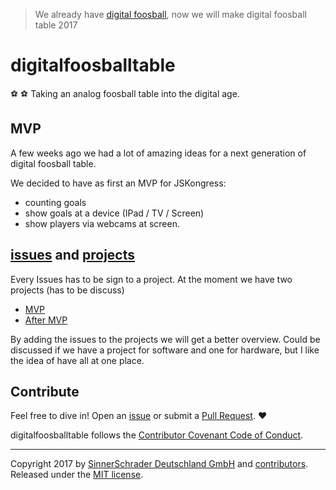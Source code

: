 > We already have [digital foosball](https://github.com/sinnerschrader/digitalfoosball), now we will make digital foosball table 2017
# digitalfoosballtable #
⚽ ⚽ Taking an analog foosball table into the digital age.


## MVP

A few weeks ago we had a lot of amazing ideas for a next generation of digital foosball table.

We decided to have as first an MVP for JSKongress:

* counting goals
* show goals at a device (IPad / TV / Screen)
* show players via webcams at screen.

## [issues](https://github.com/sinnerschrader/digitalfoosballtable/issues) and [projects](https://github.com/sinnerschrader/digitalfoosballtable/projects) ##
Every Issues has to be sign to a project. At the moment we have two projects (has to be discuss)
* [MVP](https://github.com/sinnerschrader/digitalfoosballtable/projects/1)
* [After MVP](https://github.com/sinnerschrader/digitalfoosballtable/projects/2)

By adding the issues to the projects we will get a better overview.
Could be discussed if we have a project for software and one for hardware,
but I like the idea of have all at one place.


## Contribute ##
Feel free to dive in! Open an
[issue](https://github.com/sinnerschrader/digitalfoosballtable/issues/new) or
submit a [Pull Request](https://github.com/sinnerschrader/digitalfoosballtable/compare). ❤️

digitalfoosballtable follows the [Contributor Covenant Code of Conduct](https://github.com/sinnerschrader/digitalfoosballtable/blob/master/Code_of_Conduct.md).

---------------

Copyright 2017 by [SinnerSchrader Deutschland GmbH](https://github.com/sinnerschrader/) and [contributors](https://github.com/sinnerschrader/digitalfoosballtable/graphs/contributors).
Released under the [MIT license](/blob/master/LICENSE).
